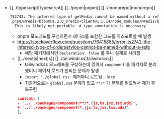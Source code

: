 - [[../typescript|typescript]] [[../pnpm|pnpm]] [[../monorepo|monorepo]]
  ```sh 
  TS2742: The inferred type of getRedis cannot be named without a reference to
  .pnpm/@redis+bloom@1.2.0_@redis+client@1.5.14/node_modules/@redis/bloom/dist/commands/bloom/EXISTS
  . This is likely not portable. A type annotation is necessary.
  ```
  - pnpm 모노레포를 구성하면서 레디스를 포함한 코드를 익스포트할 때 발생
  + https://stackoverflow.com/questions/76415855/error-ts2742-the-inferred-type-of-orderservice-cannot-be-named-without-a-refe
    - 해당 패키지에서만 `declaration: false` 를 주니 실제로 사라짐
  - [[../nextjs|nextjs]] [[../tailwindcss|tailwindcss]]
    - tailwindcss 모노레포를 구성하는데 있어서 `component` 를 패키지로 분리했더니 페이지 로드가 안되는 문제가 발생
    - `import './global.css'` 제거하니 로드됨 - fake
    - 최종저으로는 `global.css` 문제가 없고 `**/*` 가 문제를 일으켜서 제거 후 복구됨
    ```json
    content: [
    - '../../packages/component/**/*.{js,ts,jsx,tsx,mdx}',
    + '../../packages/component/*.{js,ts,jsx,tsx,mdx}',
    ],
    ```
